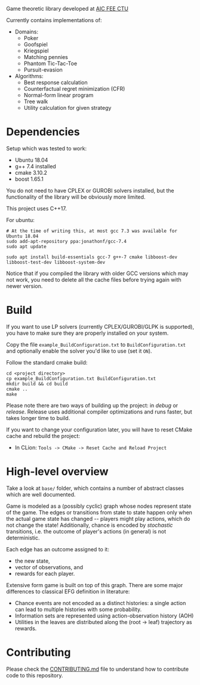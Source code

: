 Game theoretic library developed at [AIC FEE CTU](http://aic.fel.cvut.cz/)

Currently contains implementations of:

- Domains:
    - Poker
    - Goofspiel
    - Kriegspiel
    - Matching pennies
    - Phantom Tic-Tac-Toe
    - Pursuit-evasion
- Algorithms:
    - Best response calculation
    - Counterfactual regret minimization (CFR)
    - Normal-form linear program
    - Tree walk
    - Utility calculation for given strategy

# Dependencies

Setup which was tested to work:

- Ubuntu 18.04
- g++ 7.4 installed
- cmake 3.10.2
- boost 1.65.1

You do not need to have CPLEX or GUROBI solvers installed, but the functionality of the library will be obviously more limited.

This project uses C++17. 

For ubuntu:

    # At the time of writing this, at most gcc 7.3 was available for Ubuntu 18.04  
    sudo add-apt-repository ppa:jonathonf/gcc-7.4
    sudo apt update
    
    sudo apt install build-essentials gcc-7 g++-7 cmake libboost-dev libboost-test-dev libboost-system-dev 

Notice that if you compiled the library with older GCC versions which may not work, you need to delete all the cache files before trying again with newer version.

# Build

If you want to use LP solvers (currently CPLEX/GUROBI/GLPK is supported), you have to make sure they are properly installed on your system.

Copy the file `example_BuildConfiguration.txt` to `BuildConfiguration.txt` and optionally enable the solver you'd like to use (set it `ON`). 

Follow the standard cmake build:

```
cd <project directory>
cp example_BuildConfiguration.txt BuildConfiguration.txt
mkdir build && cd build
cmake ..
make
```

Please note there are two ways of building up the project: in _debug_ or _release_. Release uses additional compiler optimizations and runs faster, but takes longer time to build.

If you want to change your configuration later, you will have to reset CMake cache and rebuild the project:
- In CLion: `Tools -> CMake -> Reset Cache and Reload Project`

# High-level overview

Take a look at `base/` folder, which contains a number of abstract classes which are well documented. 

Game is modeled as a (possibly cyclic) graph whose nodes represent state of the game. The edges or transitions from state to state happen only when the actual game state has changed -- players might play actions, which do not change the state! Additionally, chance is encoded by *stochastic* transitions, i.e. the outcome of player's actions (in general) is not deterministic. 

Each edge has an outcome assigned to it: 
- the new state,
- vector of observations, and
- rewards for each player.

Extensive form game is built on top of this graph. There are some major differences to classical EFG definition in literature:
- Chance events are not encoded as a distinct histories: a single action can lead to multiple histories with some probability.
- Information sets are represented using action-observation history (AOH)
- Utilities in the leaves are distributed along the (root -> leaf) trajectory as rewards.

# Contributing

Please check the [CONTRIBUTING.md](CONTRIBUTING.md) file to understand how to contribute code to this repository. 

